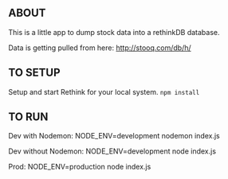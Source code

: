 ## ABOUT

This is a little app to dump stock data into a rethinkDB database.

Data is getting pulled from here: http://stooq.com/db/h/

## TO SETUP

Setup and start Rethink for your local system.
`npm install`

## TO RUN

Dev with Nodemon: NODE_ENV=development nodemon index.js

Dev without Nodemon: NODE_ENV=development node index.js

Prod: NODE_ENV=production node index.js